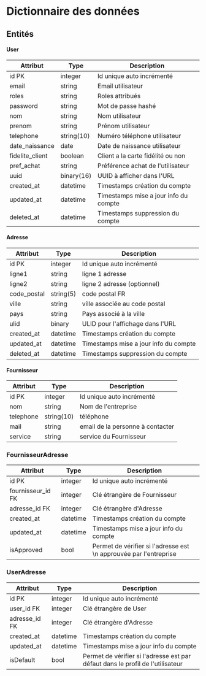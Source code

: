 # Dictionnaire des données

## Entités

#### User

| Attribut        | Type       | Description                           |
| --------------- | ---------- | ------------------------------------- |
| id PK           | integer    | Id unique auto incrémenté             |
| email           | string     | Email utilisateur                     |
| roles           | string     | Roles attribués                       |
| password        | string     | Mot de passe hashé                    |
| nom             | string     | Nom utilisateur                       |
| prenom          | string     | Prénom utilisateur                    |
| telephone       | string(10) | Numéro téléphone utilisateur          |
| date_naissance  | date       | Date de naissance utilisateur         |
| fidelite_client | boolean    | Client a la carte fidélité ou non     |
| pref_achat      | string     | Préférence achat de l'utilisateur     |
| uuid            | binary(16) | UUID à afficher dans l'URL            |
| created_at      | datetime   | Timestamps création du compte         |
| updated_at      | datetime   | Timestamps mise a jour info du compte |
| deleted_at      | datetime   | Timestamps suppression du compte      |

#### Adresse

| Attribut    | Type      | Description                           |
| ----------- | --------- | ------------------------------------- |
| id PK       | integer   | Id unique auto incrémenté             |
| ligne1      | string    | ligne 1 adresse                       |
| ligne2      | string    | ligne 2 adresse (optionnel)           |
| code_postal | string(5) | code postal FR                        |
| ville       | string    | ville associée au code postal         |
| pays        | string    | Pays associé à la ville               |
| ulid        | binary    | ULID pour l'affichage dans l'URL      |
| created_at  | datetime  | Timestamps création du compte         |
| updated_at  | datetime  | Timestamps mise a jour info du compte |
| deleted_at  | datetime  | Timestamps suppression du compte      |

#### Fournisseur

| Attribut  | Type       | Description                      |
| --------- | ---------- | -------------------------------- |
| id PK     | integer    | Id unique auto incrémenté        |
| nom       | string     | Nom de l'entreprise              |
| telephone | string(10) | téléphone                        |
| mail      | string     | email de la personne à contacter |
| service   | string     | service du Fournisseur           |

### FournisseurAdresse

| Attribut          | Type     | Description                                                       |
| ----------------- | -------- | ----------------------------------------------------------------- |
| id PK             | integer  | Id unique auto incrémenté                                         |
| fournisseur_id FK | integer  | Clé étrangère de Fournisseur                                      |
| adresse_id FK     | integer  | Clé étrangère d'Adresse                                           |
| created_at        | datetime | Timestamps création du compte                                     |
| updated_at        | datetime | Timestamps mise a jour info du compte                             |
| isApproved        | bool     | Permet de vérifier si l'adresse est \n approuvée par l'entreprise |

### UserAdresse

| Attribut      | Type     | Description                                                                       |
| ------------- | -------- | --------------------------------------------------------------------------------- |
| id PK         | integer  | Id unique auto incrémenté                                                         |
| user_id FK    | integer  | Clé étrangère de User                                                             |
| adresse_id FK | integer  | Clé étrangère d'Adresse                                                           |
| created_at    | datetime | Timestamps création du compte                                                     |
| updated_at    | datetime | Timestamps mise a jour info du compte                                             |
| isDefault     | bool     | Permet de vérifier si l'adresse est par défaut dans le profil de l'utilisateur    |
